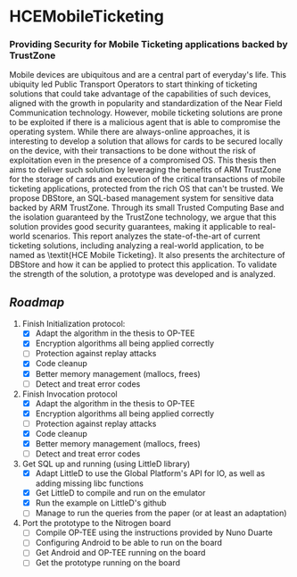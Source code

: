 # HCEMobileTicketing
### Providing Security for Mobile Ticketing applications backed by TrustZone

Mobile devices are ubiquitous and are a central part of everyday's life. This ubiquity led Public Transport Operators to start thinking of ticketing solutions that could take advantage of the capabilities of such devices, aligned with the growth in popularity and standardization of the Near Field Communication technology. However, mobile ticketing solutions are prone to be exploited if there is a malicious agent that is able to compromise the operating system. While there are always-online approaches, it is interesting to develop a solution that allows for cards to be secured locally on the device, with their transactions to be done without the risk of exploitation even in the presence of a compromised OS. This thesis then aims to deliver such solution by leveraging the benefits of ARM TrustZone for the storage of cards and execution of the critical transactions of mobile ticketing applications, protected from the rich OS that can't be trusted. We propose DBStore, an SQL-based management system for sensitive data backed by ARM TrustZone. Through its small Trusted Computing Base and the isolation guaranteed by the TrustZone technology, we argue that this solution provides good security guarantees, making it applicable to real-world scenarios. This report analyzes the state-of-the-art of current ticketing solutions, including analyzing a real-world application, to be named as \textit{HCE Mobile Ticketing}. It also presents the architecture of DBStore and how it can be applied to protect this application. To validate the strength of the solution, a prototype was developed and is analyzed.

## *Roadmap*

1. Finish Initialization protocol:
   - [x] Adapt the algorithm in the thesis to OP-TEE
   - [x] Encryption algorithms all being applied correctly
   - [ ] Protection against replay attacks
   - [x] Code cleanup
   - [x] Better memory management (mallocs, frees)
   - [ ] Detect and treat error codes
2. Finish Invocation protocol
   - [x] Adapt the algorithm in the thesis to OP-TEE
   - [x] Encryption algorithms all being applied correctly
   - [ ] Protection against replay attacks
   - [x] Code cleanup
   - [x] Better memory management (mallocs, frees)
   - [ ] Detect and treat error codes
3. Get SQL up and running (using LittleD library)
   - [x] Adapt LittleD to use the Global Platform's API for IO, as well as adding missing libc functions
   - [x] Get LittleD to compile and run on the emulator
   - [x] Run the example on LittleD's github
   - [ ] Manage to run the queries from the paper (or at least an adaptation)
4. Port the prototype to the Nitrogen board
   - [ ] Compile OP-TEE using the instructions provided by Nuno Duarte
   - [ ] Configuring Android to be able to run on the board
   - [ ] Get Android and OP-TEE running on the board
   - [ ] Get the prototype running on the board
